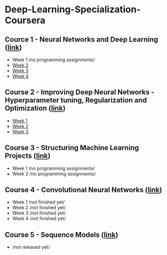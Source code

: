 # Deep-Learning-Specialization-Coursera

## Cource 1 - Neural Networks and Deep Learning ([link](https://www.coursera.org/learn/neural-networks-deep-learning))

  * Week 1  /no programming assignments/
  * [Week 2](https://github.com/km1414/Deep-Learning-Specialization-Coursera/tree/master/Cource%201%20-%20Neural%20Networks%20and%20Deep%20Learning/Week%202)
  * [Week 3](https://github.com/km1414/Deep-Learning-Specialization-Coursera/tree/master/Cource%201%20-%20Neural%20Networks%20and%20Deep%20Learning/Week%203)
  * [Week 4](https://github.com/km1414/Deep-Learning-Specialization-Coursera/tree/master/Cource%201%20-%20Neural%20Networks%20and%20Deep%20Learning/Week%204)
  
## Course 2 - Improving Deep Neural Networks -  Hyperparameter tuning, Regularization and Optimization ([link](https://www.coursera.org/learn/deep-neural-network))

  * [Week 1](https://github.com/km1414/Deep-Learning-Specialization-Coursera/tree/master/Course%202%20-%20Improving%20Deep%20Neural%20Networks%20-%20%20Hyperparameter%20tuning%2C%20Regularization%20and%20Optimization/Week%201)
  * [Week 2](https://github.com/km1414/Deep-Learning-Specialization-Coursera/tree/master/Course%202%20-%20Improving%20Deep%20Neural%20Networks%20-%20%20Hyperparameter%20tuning%2C%20Regularization%20and%20Optimization/Week%202)
  * [Week 3](https://github.com/km1414/Deep-Learning-Specialization-Coursera/tree/master/Course%202%20-%20Improving%20Deep%20Neural%20Networks%20-%20%20Hyperparameter%20tuning%2C%20Regularization%20and%20Optimization/Week%203)

## Course 3 - Structuring Machine Learning Projects ([link](https://www.coursera.org/learn/machine-learning-projects))


  * Week 1  /no programming assignments/
  * Week 2  /no programming assignments/
  
## Course 4 - Convolutional Neural Networks ([link](https://www.coursera.org/learn/convolutional-neural-networks))

  * Week 1  /not finished  yet/
  * Week 2  /not finished  yet/
  * Week 3  /not finished  yet/
  * Week 4  /not finished  yet/
  
## Course 5 - Sequence Models ([link](https://www.coursera.org/learn/nlp-sequence-models))

  * /not released yet/
